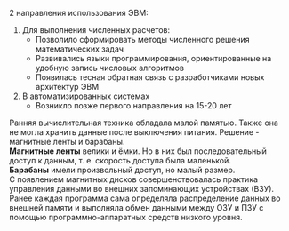 2 направления использования ЭВМ:
1. Для выполнения численных расчетов:
    - Позволило сформировать методы численного решения математических задач
    - Развивались языки программирования, ориентированные на удобную запись числовых алгоритмов
    - Появилась тесная обратная связь с разработчиками новых архитектур ЭВМ
2. В автоматизированных системах
	- Возникло позже первого направления на 15-20 лет
  
Ранняя вычислительная техника обладала малой памятью. Также она не могла хранить данные после выключения питания. Решение - магнитные ленты и барабаны.  
**Магнитные ленты** велики и ёмки. Но в них был последовательный доступ к данным, т. е. скорость доступа была маленькой.  
**Барабаны** имели произвольный доступ, но малый размер.  
С появлением магнитных дисков совершенствовалась практика управления данными во внешних запоминающих устройствах (ВЗУ).  
Ранее каждая программа сама определяла распределение данных во внешней памяти и выполняла обмен данными между ОЗУ и ПЗУ с помощью программно-аппаратных средств низкого уровня.  